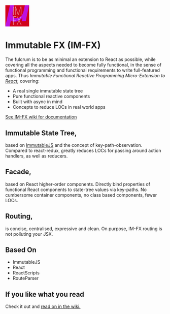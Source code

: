 <img src="https://github.com/jaqmol/im-fx/raw/master/accessory/icon.png" width="75" />

# Immutable FX (IM-FX)

The fulcrum is to be as minimal an extension to React as possible, while covering all the aspects needed to become fully functional, in the sense of functional programming and functional requirements to write full-featured apps. Thus *Immutable Functional Reactive Programming Micro-Extension to [React](https://reactjs.org/),* covering:

- A real single immutable state tree
- Pure functional reactive components
- Built with async in mind
- Concepts to reduce LOCs in real world apps

[See IM-FX wiki for documentation](https://github.com/jaqmol/im-fx/wiki/Concepts)

## Immutable State Tree,

based on [ImmutableJS](https://facebook.github.io/immutable-js/) and the concept of key-path-observation. Compared to react-redux, greatly reduces LOCs for passing around action handlers, as well as reducers.

## Facade,

based on React higher-order components. Directly bind properties of functional React components to state-tree values via key-paths. No cumbersome container components, no class based components, fewer LOCs.

## Routing,

is concise, centralised, expressive and clean. On purpose, IM-FX routing is not polluting your JSX.

## Based On

- ImmutableJS
- React
- ReactScripts
- RouteParser

## If you like what you read

Check it out and [read on in the wiki.](https://github.com/jaqmol/im-fx/wiki/Concepts)
